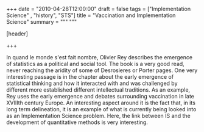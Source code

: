 +++
date = "2010-04-28T12:00:00"
draft = false
tags = ["Implementation Science" , "history", "STS"]
title = "Vaccination and Implementation Science"
summary = """ """

[header]

+++


In quand le monde s'est fait nombre, Olivier Rey describes the emergence of statistics as a political and social tool. The book is a very good read, never reaching the aridity of some of Desrosieres or Porter pages. One very interesting passage is in the chapter about the early emergence of statistical thinking and how it interacted with and was challenged by different more established different intellectual traditions. As an example, Rey uses the early emergence and debates surrounding vaccination in late XVIIIth century Europe. An interesting aspect around it is the fact that, in its long term delineation, it is an example of what is currently being looked into as an Implementation Science problem. Here, the link between IS and the development of quantitative methods is very interesting.
